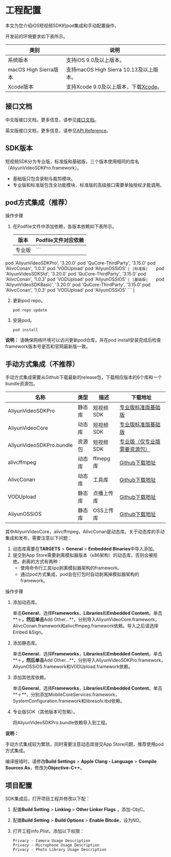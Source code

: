 # 工程配置

本文为您介绍iOS短视频SDK的pod集成和手动配置操作。

开发前的环境要求如下表所示。

|类别|说明|
|--|--|
|系统版本|支持iOS 9.0及以上版本。|
|macOS High Sierra版本|支持macOS High Sierra 10.13及以上版本。|
|Xcode版本|支持Xcode 9.0及以上版本，下载[Xcode](https://apps.apple.com/cn/app/xcode/id497799835?mt=12)。|

## 接口文档

中文版接口文档，更多信息，请参见[接口文档](https://alivc-demo-cms.alicdn.com/versionProduct/doc/shortVideo/iOS_cn/index.html)。

英文版接口文档，更多信息，请参见[API Reference](https://alivc-demo-cms.alicdn.com/versionProduct/doc/shortVideo/iOS_en/index.html)。

## SDK版本

短视频SDK分为专业版，标准版和基础版，三个版本使用相同的库名（AliyunVideoSDKPro.framework）。

-   基础版只包含录制与裁剪模块。
-   专业版和标准版包含全功能模块，标准版的高级接口需要单独授权才能调用。

## pod方式集成（推荐）

操作步骤

1.  在Podfile文件中添加依赖，各版本依赖如下表所示。

    |版本|Podfile文件对应依赖|
    |--|-------------|
    |专业版|    ```
pod 'AliyunVideoSDKPro', '3.20.0'
pod 'QuCore-ThirdParty', '3.15.0'
pod 'AlivcConan', '1.0.3'
pod 'VODUpload'
pod 'AliyunOSSiOS'
    ``` |
    |标准版|    ```
pod 'AliyunVideoSDKStd', '3.20.0'
pod 'QuCore-ThirdParty', '3.15.0'
pod 'AlivcConan', '1.0.3'
pod 'VODUpload'
pod 'AliyunOSSiOS'
    ``` |
    |基础版|    ```
pod 'AliyunVideoSDKBasic', '3.20.0'
pod 'QuCore-ThirdParty', '3.15.0'
pod 'AlivcConan', '1.0.3'
pod 'VODUpload'
pod 'AliyunOSSiOS'
    ``` |

2.  更新pod repo。

    ```
    pod repo update
    ```

3.  安装pod。

    ```
    pod install
    ```


**说明：** 请确保网络环境可以访问更新pod仓库，并在pod install安装完成后检查framework版本号是否和官网最新版一致。

## 手动方式集成（不推荐）

手动方式集成需要从Github下载最新的release包，下载相应版本的6个库和一个bundle资源包。

|名称|类型|描述|下载地址|
|--|--|--|----|
|AliyunVideoSDKPro|静态库|短视频SDK|[专业版](https://github.com/aliyunvideo/AliyunVideoSDKPro/releases)[标准版](https://github.com/aliyunvideo/AliyunVideoSDKStd/releases)[基础版](https://github.com/aliyunvideo/AliyunVideoSDKBasic/releases)|
|AliyunVideoCore|动态库|短视频SDK|[专业版](https://github.com/aliyunvideo/AliyunVideoSDKPro/releases)[标准版](https://github.com/aliyunvideo/AliyunVideoSDKStd/releases)[基础版](https://github.com/aliyunvideo/AliyunVideoSDKBasic/releases)|
|AliyunVideoSDKPro.bundle|资源包|短视频SDK|[专业版（仅专业版需要资源包）](https://github.com/aliyunvideo/AliyunVideoSDKPro/releases)|
|alivcffmpeg|动态库|ffmepg库|[Github下载地址](https://github.com/aliyunvideo/QuCore-ThirdParty/releases)|
|AlivcConan|动态库|工具库|[Github下载地址](https://github.com/aliyunvideo/AlivcConanSDK/releases)|
|VODUpload|静态库|点播上传库|[Github下载地址](https://github.com/aliyunvideo/VODUpload/releases)|
|AliyunOSSiOS|静态库|OSS上传库|[Github下载地址](https://github.com/aliyun/aliyun-oss-ios-sdk/releases)|

其中AliyunVideoCore，alivcffmpeg，AlivcConan是动态库。关于动态库的手动集成和发布，需要注意以下问题：

1.  动态库需要在**TARGETS** \> **General** \> **Embedded Binaries**中导入添加。
2.  提交到App Store需要剥离模拟器版本（x86架构）的动态库，否则会被拒绝。剥离的方式有两种：
    -   使用命令行工具lipo剥离模拟器架构的framework。
    -   通过pod方式集成，pod会在打包时自动剥离掉模拟器架构的framework。

操作步骤

1.  添加动态库。

    单击**General**，选择**Frameworks**，**Libraries**和**Embedded Content**。单击**＋**，然后单击**Add Other…**，分别导入AliyunVideoCore.framework， AlivcConan.framework和alivcffmpeg.framework依赖。导入之后请选择Embed &Sign。

2.  添加静态库。

    单击**General**，选择**Frameworks**，**Libraries**和**Embedded Content**。单击**＋**，然后单击**Add Other…**，分别导入AliyunVideoSDKPro.framework， AliyunOSSiOS.framework和VODUpload.framework依赖。

3.  添加其他库依赖。

    单击**General**，选择**Frameworks**，**Libraries**和**Embedded Content**。单击**＋**，分别添加MobileCoreServices.framework，SystemConfiguration.framework和libresolv.tbd依赖。

4.  专业版SDK（其他版本可忽略）。

    将AliyunVideoSDKPro.bundle依赖导入到工程。


**说明：**

手动方式集成较为繁琐，同时需要注意动态库提交App Store问题，推荐使用pod方式集成。

编译报错时，请修改**Build Settings** \> **Apple Clang - Language** \> **Compile Sources As**，修改为**Objective-C++**。

## 项目配置

SDK集成后，打开项目工程并修改以下配：

1.  配置**Build Setting** \> **Linking** \> **Other Linker Flags** ，添加-ObjC。

2.  配置**Build Setting** \> **Build Options** \> **Enable Bitcde**，设为NO。

3.  打开工程info.Plist，添加以下权限：

    ```
    Privacy - Camera Usage Description
    Privacy - Microphone Usage Description
    Privacy - Photo Library Usage Description
    ```



